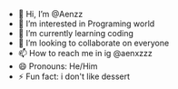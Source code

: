 - 👋 Hi, I’m @Aenzz
- 👀 I’m interested in Programing world
- 🌱 I’m currently learning coding
- 💞️ I’m looking to collaborate on everyone
- 📫 How to reach me in ig @aenxzzz
- 😄 Pronouns: He/Him
- ⚡ Fun fact: i don't like dessert

<!---
Aenzz/Aenzz is a ✨ special ✨ repository because its `README.md` (this file) appears on your GitHub profile.
You can click the Preview link to take a look at your changes.
--->
